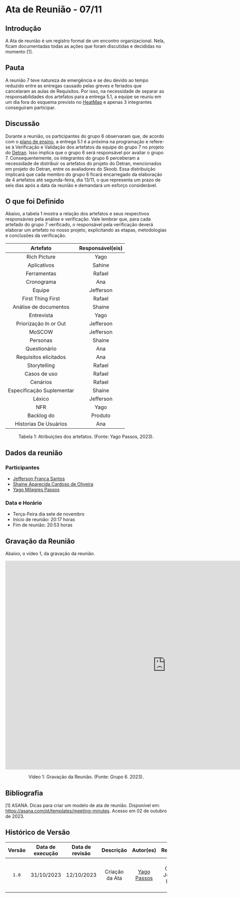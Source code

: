 # Ata de Reunião - 07/11

## Introdução
A Ata de reunião é um registro formal de um encontro organizacional. Nela, ficam documentadas todas as ações que foram discutidas e decididas no momento [1]. 

## Pauta
A reunião 7 teve natureza de emergência e se deu devido ao tempo reduzido entre as entregas causado pelas greves e feriados que cancelaram as aulas de Requisitos. Por isso, na necessidade de separar as responsabilidades dos artefatos para a entrega 5.1, a equipe se reuniu em um dia fora do esquema previsto no [HeatMap](../planejamento/cronograma.md) e apenas 3 integrantes conseguiram participar.

## Discussão
Durante a reunião, os participantes do grupo 6 observaram que, de acordo com o [plano de ensino](https://aprender3.unb.br/pluginfile.php/2692699/mod_resource/content/34/Plano_de_Ensino%20RE%20022023%20Turma%202.pdf), a entrega 5.1 é a próxima na programação e refere-se à Verificação e Validação dos artefatos da equipe do grupo 7 no projeto do [Detran](https://requisitos-de-software.github.io/2023.2-DETRAN/). Isso implica que o grupo 6 será responsável por avaliar o grupo 7. Consequentemente, os integrantes do grupo 6 perceberam a necessidade de distribuir os artefatos do projeto do Detran, mencionados em projeto do Detran, entre os avaliadores do Skoob. Essa distribuição implicará que cada membro do grupo 6 ficará encarregado da elaboração de 4 artefatos até segunda-feira, dia 13/11, o que representa um prazo de seis dias após a data da reunião e demandará um esforço considerável.

## O que foi Definido
Abaixo, a tabela 1 mostra a relação dos artefatos e seus respectivos responsávies pela análise e verificação. Vale lembrar que, para cada artefado do grupo 7 verificado, o responsável pela verificação deverá elaborar um artefato no nosso projeto, explicitando as etapas, metodologias e conclusões da verificação.

| Artefato  | Responsável(eis) |
| :-------: |  :-------: |
|Rich Picture | Yago |
|Aplicativos |  Sahine |
|Ferramentas | Rafael |
|Cronograma |  Ana |
|Equipe | Jefferson| 
|First Thing First | Rafael |
|Análise de documentos | Shaine |
|Entrevista | Yago |
|Priorização In or Out | Jefferson |
|MoSCOW | Jefferson |
|Personas  | Shaine |
|Questionário | Ana |
|Requisitos elicitados | Ana |
|Storytelling |  Rafael |
|Casos de uso | Rafael |
|Cenários | Rafael |
|Especificação Suplementar | Shaine |
|Léxico | Jefferson |
|NFR | Yago |
|Backlog do|Produto | Yago |
|Historias De Usuários | Ana |

<div style="text-align: center">
<p> Tabela 1: Atribuições dos artefatos. (Fonte: Yago Passos, 2023).</p>
</div>

## Dados da reunião
### Participantes
- [Jefferson França Santos](https://github.com/Frans6)
- [Shaine Aparecida Cardoso de Oliveira](https://github.com/shaineOliveira)
- [Yago Milagres Passos](https://github.com/yagompassos)

### Data e Horário
- Terça-Feira dia sete de novembro
- Início de reunião: 20:17 horas
- Fim de reunião: 20:53 horas

## Gravação da Reunião
Abaixo, o vídeo 1, da gravação da reunião.

<iframe width="1000vw" height="650vh" src="https://youtube.com/embed/V9QMFNK1ZA8" title="Reunião 7" frameborder="0" allow="accelerometer; autoplay; clipboard-write; encrypted-media; gyroscope; picture-in-picture" allowfullscreen=""></iframe>

<div style="text-align: center">
<p> Vídeo 1: Gravação da Reunião. (Fonte: Grupo 6. 2023).</p>
</div>

## Bibliografia

[1] ASANA. Dicas para criar um modelo de ata de reunião. Disponível em: https://asana.com/pt/templates/meeting-minutes. Acesso em 02 de outubro de 2023.

## Histórico de Versão

| Versão | Data de execução | Data de revisão |             Descrição             |                      Autor(es)                       |                     Revisor(es)                      |
| :----: | :--------------: | :-------------: | :-------------------------------: | :--------------------------------------------------: | :--------------------------------------------------: |
| `1.0`  |    31/10/2023    |   12/10/2023    | Criação da Ata |   [Yago Passos](https://github.com/yagompassos)    | Ana Caroline, Jefferson, Rafael e Shaíne |